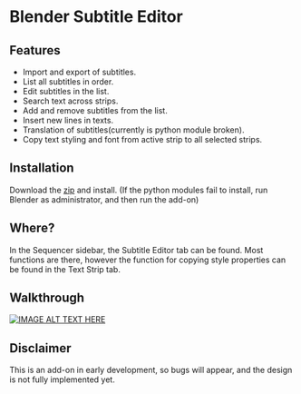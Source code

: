 # Blender Subtitle Editor

## Features
* Import and export of subtitles.
* List all subtitles in order.
* Edit subtitles in the list.
* Search text across strips. 
* Add and remove subtitles from the list.
* Insert new lines in texts.
* Translation of subtitles(currently is python module broken).
* Copy text styling and font from active strip to all selected strips.

## Installation
Download the [zip](https://github.com/tin2tin/subtitle_editor/archive/refs/heads/main.zip) and install.
(If the python modules fail to install, run Blender as administrator, and then run the add-on)

## Where?
In the Sequencer sidebar, the Subtitle Editor tab can be found. Most functions are there, however the function for copying style properties can be found in the Text Strip tab. 

## Walkthrough
[![IMAGE ALT TEXT HERE](http://img.youtube.com/vi/gbExt7N8OhA/0.jpg)](http://www.youtube.com/watch?v=gbExt7N8OhA)

## Disclaimer
This is an add-on in early development, so bugs will appear, and the design is not fully implemented yet. 
